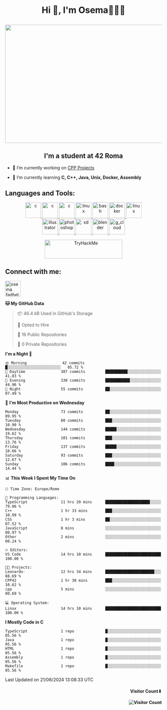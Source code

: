 <h1 align="center">Hi 👋, I'm Osema👨🏽‍💻</h1>

<!-- <h2 align="center"> <a href="https://www.showmyip.com/"><img src="https://github.com/OsemaFadhel/OsemaFadhel/blob/main/img/cybersecurity%20framework.webp" /></a> </h2> -->

<h2 align="center"> <img src="https://github.com/OsemaFadhel/OsemaFadhel/blob/main/img/1712000100607257.gif" width="900" height="380" /> </h2>

<h2 align="center">I'm a student at 42 Roma</h3>

- 🔭 I’m currently working on [CPP Projects](https://github.com/OsemaFadhel/CPP42) 

- 🌱 I’m currently learning **C, C++, Java, Unix, Docker, Assembly**

<h2 align="left">Languages and Tools:</h3>
<p align="center"> 
</a> <a href="https://en.wikipedia.org/wiki/C_(programming_language)" target="_blank" rel="noreferrer">  <img src="https://skillicons.dev/icons?i=c" alt="c" width="50" height="50"/> 
</a> <a href="https://en.wikipedia.org/wiki/C%2B%2B" target="_blank" rel="noreferrer">  <img src="https://skillicons.dev/icons?i=cpp" alt="c" width="50" height="50"/> 
</a> <a href="https://www.python.org/" target="_blank" rel="noreferrer">  <img src="https://skillicons.dev/icons?i=py" alt="c" width="50" height="50"/> 
</a> <a href="https://www.linux.org/" target="_blank" rel="noreferrer"> <img src="https://skillicons.dev/icons?i=linux" alt="linux" width="50" height="50"/>
</a> <a href="https://www.gnu.org/software/bash/" target="_blank" rel="noreferrer"> <img src="https://skillicons.dev/icons?i=bash" alt="bash" width="50" height="50"/> 
</a> <a href="https://www.docker.com/" target="_blank" rel="noreferrer"> <img src="https://skillicons.dev/icons?i=docker" alt="docker" width="50" height="50"/> 
</a> <a href="https://code.visualstudio.com/" target="_blank" rel="noreferrer"> <img src="https://skillicons.dev/icons?i=vscode" alt="linux" width="50" height="50"/> <br>
</a> <a href="https://www.adobe.com/in/products/illustrator.html" target="_blank" rel="noreferrer"> <img src="https://skillicons.dev/icons?i=ai" alt="illustrator" width="50" height="50"/> 
</a> <a href="https://www.photoshop.com/enwhat" target="_blank" rel="noreferrer"> <img src="https://skillicons.dev/icons?i=ps" alt="photoshop" width="50" height="50"/> 
</a> <a href="https://www.adobe.com/products/xd.html" target="_blank" rel="noreferrer"> <img src="https://skillicons.dev/icons?i=xd" alt="xd" width="50" height="50"/> 
</a> <a href="https://www.blender.org/" target="_blank" rel="noreferrer"><img src="https://skillicons.dev/icons?i=blender" alt="blender" width="50" height="50"/> 
</a> <a href="https://www.cloudskillsboost.google/public_profiles/3779024f-fae6-49a8-9430-003b65de5349"><img src="https://skillicons.dev/icons?i=gcp" alt="g_cloud" width="50" height="50"/> </a>
</p>
<p align="center"> 
</a> <a href="https://tryhackme.com/p/fazzel"><img src="https://tryhackme-badges.s3.amazonaws.com/fazzel.png" alt="TryHackMe" width="250" height="60"> </a> 

<h2 align="leftt">Connect with me:</h3>
<p align="left">
<a href="https://it.linkedin.com/in/osema-fadhel-7a1996174?trk=people-guest_people_search-card" target="blank"><img align="center" src="https://skillicons.dev/icons?i=linkedin" alt="osema fadhel" height="50" width="50" /></a>
</p>

<!--START_SECTION:waka-->
**🐱 My GitHub Data** 

> 📦 46.4 kB Used in GitHub's Storage 
 > 
> 💼 Opted to Hire
 > 
> 📜 19 Public Repositories 
 > 
> 🔑 0 Private Repositories 
 > 
**I'm a Night 🦉** 

```text
🌞 Morning                42 commits          █░░░░░░░░░░░░░░░░░░░░░░░░   05.72 % 
🌆 Daytime                307 commits         ██████████░░░░░░░░░░░░░░░   41.83 % 
🌃 Evening                330 commits         ███████████░░░░░░░░░░░░░░   44.96 % 
🌙 Night                  55 commits          ██░░░░░░░░░░░░░░░░░░░░░░░   07.49 % 
```
📅 **I'm Most Productive on Wednesday** 

```text
Monday                   73 commits          ██░░░░░░░░░░░░░░░░░░░░░░░   09.95 % 
Tuesday                  80 commits          ███░░░░░░░░░░░░░░░░░░░░░░   10.90 % 
Wednesday                144 commits         █████░░░░░░░░░░░░░░░░░░░░   19.62 % 
Thursday                 101 commits         ███░░░░░░░░░░░░░░░░░░░░░░   13.76 % 
Friday                   137 commits         █████░░░░░░░░░░░░░░░░░░░░   18.66 % 
Saturday                 93 commits          ███░░░░░░░░░░░░░░░░░░░░░░   12.67 % 
Sunday                   106 commits         ████░░░░░░░░░░░░░░░░░░░░░   14.44 % 
```


📊 **This Week I Spent My Time On** 

```text
🕑︎ Time Zone: Europe/Rome

💬 Programming Languages: 
TypeScript               11 hrs 20 mins      ████████████████████░░░░░   79.96 % 
C++                      1 hr 33 mins        ███░░░░░░░░░░░░░░░░░░░░░░   10.99 % 
CSS                      1 hr 3 mins         ██░░░░░░░░░░░░░░░░░░░░░░░   07.52 % 
JavaScript               8 mins              ░░░░░░░░░░░░░░░░░░░░░░░░░   00.97 % 
Other                    2 mins              ░░░░░░░░░░░░░░░░░░░░░░░░░   00.24 % 

🔥 Editors: 
VS Code                  14 hrs 10 mins      █████████████████████████   100.00 % 

🐱‍💻 Projects: 
Leonardo-                12 hrs 34 mins      ██████████████████████░░░   88.69 % 
CPP42                    1 hr 30 mins        ███░░░░░░░░░░░░░░░░░░░░░░   10.62 % 
cpp                      5 mins              ░░░░░░░░░░░░░░░░░░░░░░░░░   00.69 % 

💻 Operating System: 
Linux                    14 hrs 10 mins      █████████████████████████   100.00 % 
```

**I Mostly Code in C** 

```text
TypeScript               1 repo              █░░░░░░░░░░░░░░░░░░░░░░░░   05.56 % 
Java                     1 repo              █░░░░░░░░░░░░░░░░░░░░░░░░   05.56 % 
HTML                     1 repo              █░░░░░░░░░░░░░░░░░░░░░░░░   05.56 % 
Assembly                 1 repo              █░░░░░░░░░░░░░░░░░░░░░░░░   05.56 % 
Makefile                 1 repo              █░░░░░░░░░░░░░░░░░░░░░░░░   05.56 % 
```




 Last Updated on 21/06/2024 13:08:33 UTC
<!--END_SECTION:waka-->

<h4 align="right">Visitor Count⬇</h4>

<h4 align="right"> 

![Visitor Count](https://profile-counter.glitch.me/OsemaFadhel/count.svg) </h4>
